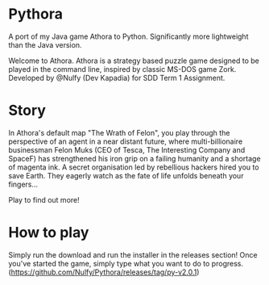 # Pythora
A port of my Java game Athora to Python. Significantly more lightweight than the Java version.

Welcome to Athora. Athora is a strategy based puzzle game designed to be played in the command line, inspired by classic MS-DOS game Zork. Developed by @Nulfy (Dev Kapadia) for SDD Term 1 Assignment.

# Story
In Athora's default map "The Wrath of Felon", you play through the perspective of an agent in a near distant future, where multi-billionaire businessman Felon Muks (CEO of Tesca, The Interesting Company and SpaceF) has strengthened his iron grip on a failing humanity and a shortage of magenta ink. A secret organisation led by rebellious hackers hired you to save Earth. They eagerly watch as the fate of life unfolds beneath your fingers...

Play to find out more!

# How to play
Simply run the download and run the installer in the releases section! Once you've started the game, simply type what you want to do to progress. (https://github.com/Nulfy/Pythora/releases/tag/py-v2.0.1)
